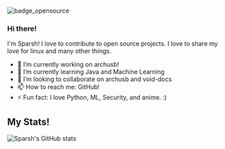 ![badge_opensource](https://forthebadge.com/images/badges/open-source.svg)
### Hi there!
I'm Sparsh! I love to contribute to open source projects. I love to share my love for linux and many other things.

- 🔭 I’m currently working on archusb!
- 🌱 I’m currently learning Java and Machine Learning
- 👯 I’m looking to collaborate on archusb and void-docs
- 📫 How to reach me: GitHub!
- ⚡ Fun fact: I love Python, ML, Security, and anime. :)


## My Stats!
![Sparsh's GitHub stats](https://github-readme-stats.vercel.app/api?username=isparsh&show_icons=true&theme=radical)
